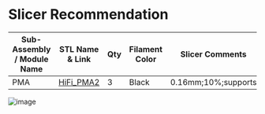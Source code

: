 # Slicer Recommendation 

|  **Sub-Assembly / Module Name** | **STL Name & Link** | **Qty** | **Filament Color** | **Slicer Comments** | **Approx Print Time [h:mm]** | **Approx Filament Used [g]** | **Approx Filament Used [m]** |
| ---- | --- | --- | --- | --- | --- | --- | --- |
| PMA | [HiFi_PMA2](https://github.com/ISS-Mimic/Mimic/blob/main/3D_Printing/PMA/HiFi_PMA2.stl) | 3 | Black | 0.16mm;10%;supports | 1:32 | 5 | 1.37 |
![image](https://user-images.githubusercontent.com/58833710/194731720-bb0de12d-c67e-45ca-87f0-7b0e6cf7eca5.png)
